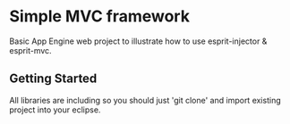 # Simple MVC framework 

Basic App Engine web project to illustrate how to use esprit-injector & esprit-mvc.

## Getting Started

All libraries are including so you should just 'git clone' and import existing project into your eclipse.
